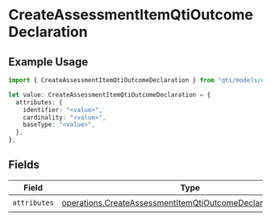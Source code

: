 # CreateAssessmentItemQtiOutcomeDeclaration

## Example Usage

```typescript
import { CreateAssessmentItemQtiOutcomeDeclaration } from "qti/models/operations";

let value: CreateAssessmentItemQtiOutcomeDeclaration = {
  attributes: {
    identifier: "<value>",
    cardinality: "<value>",
    baseType: "<value>",
  },
};
```

## Fields

| Field                                                                                                                                            | Type                                                                                                                                             | Required                                                                                                                                         | Description                                                                                                                                      |
| ------------------------------------------------------------------------------------------------------------------------------------------------ | ------------------------------------------------------------------------------------------------------------------------------------------------ | ------------------------------------------------------------------------------------------------------------------------------------------------ | ------------------------------------------------------------------------------------------------------------------------------------------------ |
| `attributes`                                                                                                                                     | [operations.CreateAssessmentItemQtiOutcomeDeclarationAttributes](../../models/operations/createassessmentitemqtioutcomedeclarationattributes.md) | :heavy_check_mark:                                                                                                                               | N/A                                                                                                                                              |